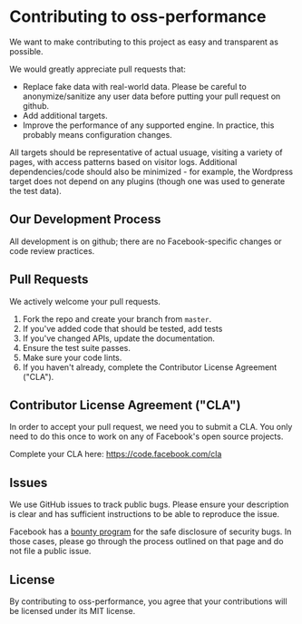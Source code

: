 # Contributing to oss-performance
We want to make contributing to this project as easy and transparent as
possible.

We would greatly appreciate pull requests that:

- Replace fake data with real-world data. Please be careful to
  anonymize/sanitize any user data before putting your pull request on github.
- Add additional targets.
- Improve the performance of any supported engine. In practice, this probably
  means configuration changes.

All targets should be representative of actual usuage, visiting a variety of
pages, with access patterns based on visitor logs. Additional dependencies/code
should also be minimized - for example, the Wordpress target does not depend
on any plugins (though one was used to generate the test data).

## Our Development Process

All development is on github; there are no Facebook-specific changes or code review
practices.

## Pull Requests
We actively welcome your pull requests.
1. Fork the repo and create your branch from `master`. 
2. If you've added code that should be tested, add tests
3. If you've changed APIs, update the documentation. 
4. Ensure the test suite passes. 
5. Make sure your code lints. 
6. If you haven't already, complete the Contributor License Agreement ("CLA").

## Contributor License Agreement ("CLA")
In order to accept your pull request, we need you to submit a CLA. You only need
to do this once to work on any of Facebook's open source projects.

Complete your CLA here: <https://code.facebook.com/cla>

## Issues  
We use GitHub issues to track public bugs. Please ensure your description is
clear and has sufficient instructions to be able to reproduce the issue.

Facebook has a [bounty program](https://www.facebook.com/whitehat/) for the safe
disclosure of security bugs. In those cases, please go through the process
outlined on that page and do not file a public issue.

## License
By contributing to oss-performance, you agree that your contributions will be
licensed under its MIT license.
